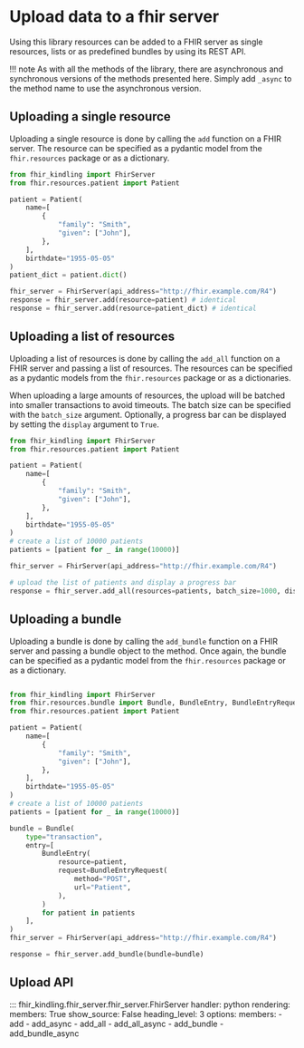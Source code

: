 # Upload data to a fhir server
Using this library resources can be added to a FHIR server as single resources, lists or as predefined 
bundles by using its REST API.

!!! note
    As with all the methods of the library, there are asynchronous and synchronous versions of the methods presented here.
    Simply add `_async` to the method name to use the asynchronous version.

## Uploading a single resource

Uploading a single resource is done by calling the `add` function on a FHIR server.
The resource can be specified as a pydantic model from the `fhir.resources` package or as a dictionary.

```python
from fhir_kindling import FhirServer
from fhir.resources.patient import Patient

patient = Patient(
    name=[
        {
            "family": "Smith",
            "given": ["John"],
        },
    ],
    birthdate="1955-05-05"
)
patient_dict = patient.dict()

fhir_server = FhirServer(api_address="http://fhir.example.com/R4")
response = fhir_server.add(resource=patient) # identical
response = fhir_server.add(resource=patient_dict) # identical
```


## Uploading a list of resources

Uploading a list of resources is done by calling the `add_all` function on a FHIR server and passing a list of resources.
The resources can be specified as a pydantic models from the `fhir.resources` package or as a dictionaries.

When uploading a large amounts of resources, the upload will be batched into smaller transactions to avoid timeouts.
The batch size can be specified with the `batch_size` argument.
Optionally, a progress bar can be displayed by setting the `display` argument to `True`.

```python
from fhir_kindling import FhirServer
from fhir.resources.patient import Patient

patient = Patient(
    name=[
        {
            "family": "Smith",
            "given": ["John"],
        },
    ],
    birthdate="1955-05-05"
)
# create a list of 10000 patients
patients = [patient for _ in range(10000)]

fhir_server = FhirServer(api_address="http://fhir.example.com/R4")

# upload the list of patients and display a progress bar
response = fhir_server.add_all(resources=patients, batch_size=1000, display=True)
```


## Uploading a bundle

Uploading a bundle is done by calling the `add_bundle` function on a FHIR server and passing a bundle object to the method.
Once again, the bundle can be specified as a pydantic model from the `fhir.resources` package or as a dictionary.

```python

from fhir_kindling import FhirServer
from fhir.resources.bundle import Bundle, BundleEntry, BundleEntryRequest
from fhir.resources.patient import Patient

patient = Patient(
    name=[
        {
            "family": "Smith",
            "given": ["John"],
        },
    ],
    birthdate="1955-05-05"
)
# create a list of 10000 patients
patients = [patient for _ in range(10000)]

bundle = Bundle(
    type="transaction",
    entry=[
        BundleEntry(
            resource=patient,
            request=BundleEntryRequest(
                method="POST",
                url="Patient",
            ),
        )
        for patient in patients
    ],
)
fhir_server = FhirServer(api_address="http://fhir.example.com/R4")

response = fhir_server.add_bundle(bundle=bundle) 

```

## Upload API

::: fhir_kindling.fhir_server.fhir_server.FhirServer
    handler: python
    rendering:
      members: True
      show_source: False
      heading_level: 3
    options:
      members:
        - add
        - add_async
        - add_all
        - add_all_async
        - add_bundle
        - add_bundle_async














